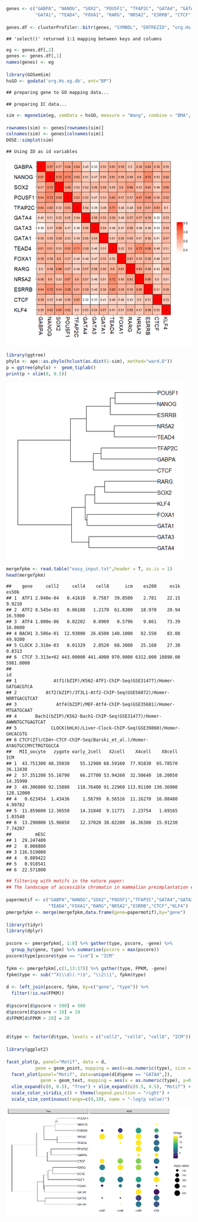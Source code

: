 ``` r
genes <- c("GABPA", "NANOG", "SOX2", "POU5F1", "TFAP2C", "GATA4", "GATA3",
           "GATA1", "TEAD4", "FOXA1", "RARG", "NR5A2", "ESRRB", "CTCF", "KLF4")

genes.df <- clusterProfiler::bitr(genes, "SYMBOL", "ENTREZID", "org.Hs.eg.db")
```

    ## 'select()' returned 1:1 mapping between keys and columns

``` r
eg <- genes.df[,2]
genes <- genes.df[,1]
names(genes) <- eg

library(GOSemSim)
hsGO <- godata('org.Hs.eg.db', ont="BP")
```

    ## preparing gene to GO mapping data...

    ## preparing IC data...

``` r
sim <- mgeneSim(eg, semData = hsGO, measure = "Wang", combine = "BMA", verbose=FALSE)

rownames(sim) <- genes[rownames(sim)]
colnames(sim) <- genes[colnames(sim)]
DOSE::simplot(sim)
```

    ## Using ID as id variables

![](README_files/figure-gfm/unnamed-chunk-1-1.png)<!-- -->

``` r
library(ggtree)
phylo <- ape::as.phylo(hclust(as.dist(1-sim), method="ward.D"))
p = ggtree(phylo) +  geom_tiplab()
print(p + xlim(0, 0.5))
```

![](README_files/figure-gfm/unnamed-chunk-2-1.png)<!-- -->

``` r
mergefpkm <- read.table("easy_input.txt",header = T, as.is = 1)
head(mergefpkm)
```

    ##    gene     cell2     cell4    cell8      icm    es200     es1k     es50k
    ## 1  ATF1 2.040e-04   0.41610   0.7587  39.8500    2.781    22.15    9.9210
    ## 2  ATF2 8.545e-03   0.06188   1.2170  61.8300   18.970    20.94   16.5900
    ## 3  ATF4 1.000e-06   0.02202   0.0909   0.5796    9.861    73.39   16.0600
    ## 4 BACH1 3.506e-01  12.93000  26.6500 140.1000   82.550    83.08   49.9200
    ## 5 CLOCK 2.318e-03   0.01329   2.0520  68.3000   25.160    27.30    0.8313
    ## 6  CTCF 3.313e+02 443.00000 441.4000 970.9000 6312.000 10890.00 5981.0000
    ##                                                                      id
    ## 1              Atf1(bZIP)/K562-ATF1-ChIP-Seq(GSE31477)/Homer-GATGACGTCA
    ## 2           Atf2(bZIP)/3T3L1-Atf2-ChIP-Seq(GSE56872)/Homer-NRRTGACGTCAT
    ## 3               Atf4(bZIP)/MEF-Atf4-ChIP-Seq(GSE35681)/Homer-MTGATGCAAT
    ## 4       Bach1(bZIP)/K562-Bach1-ChIP-Seq(GSE31477)/Homer-AWWNTGCTGAGTCAT
    ## 5             CLOCK(bHLH)/Liver-Clock-ChIP-Seq(GSE39860)/Homer-GHCACGTG
    ## 6 CTCF(Zf)/CD4+-CTCF-ChIP-Seq(Barski_et_al.)/Homer-AYAGTGCCMYCTRGTGGCCA
    ##   MII_oocyte   zygote early_2cell   X2cell    X4cell    X8cell       ICM
    ## 1  43.751300 48.35030    55.12980 68.59160  77.91830  65.78570  36.12430
    ## 2  57.351200 55.16790    66.27700 53.94260  32.50640  18.20050  14.35990
    ## 3  49.306000 92.15880   118.76400 91.22960 113.91100 130.36900 128.12000
    ## 4   0.623454  1.43436     1.56799  8.56516  11.16270  16.08480   4.99782
    ## 5  11.859600 12.36550    14.31840  9.11771   2.23754   1.69165   1.03548
    ## 6  13.290000 15.96850    12.37020 38.02200  16.36380  15.91230   7.74287
    ##         mESC
    ## 1  29.247400
    ## 2   8.008880
    ## 3 116.519000
    ## 4   0.889422
    ## 5   0.918541
    ## 6  22.571800

``` r
## filtering with motifs in the nature paper:
## The landscape of accessible chromatin in mammalian preimplantation embryos

papermotif <- c("GABPA","NANOG","SOX2","POU5F1","TFAP2C","GATA4","GATA3","GATA1",
                "TEAD4","FOXA1","RARG","NR5A2","ESRRB","CTCF","KLF4")
pmergefpkm <- merge(mergefpkm,data.frame(gene=papermotif),by="gene")

library(tidyr)
library(dplyr)

pscore <- pmergefpkm[, 1:8] %>% gather(type, pscore, -gene) %>%
  group_by(gene, type) %>% summarise(pscore = max(pscore))
pscore$type[pscore$type == "icm"] = "ICM"

fpkm <- pmergefpkm[,c(1,13:17)] %>% gather(type, FPKM, -gene)
fpkm$type <- sub("^X(\\d)(.*)$", "\\2\\1", fpkm$type)

d <- left_join(pscore, fpkm, by=c("gene", "type")) %>%
  filter(!is.na(FPKM))

d$pscore[d$pscore > 500] = 500
d$pscore[d$pscore < 10] = 10
d$FPKM[d$FPKM > 20] = 20


d$type <- factor(d$type, levels = c("cell2", "cell4", "cell8", "ICM"))

library(ggplot2)

facet_plot(p, panel="Motif", data = d, 
           geom = geom_point, mapping = aes(x=as.numeric(type), size = pscore, color=FPKM)) %>%
  facet_plot(panel="Motif", data=unique(d[d$gene == "GATA4",]),
             geom = geom_text, mapping = aes(x = as.numeric(type), y=0, label=type)) + 
  xlim_expand(c(0, 0.5), "Tree") + xlim_expand(c(0.5, 4.5), "Motif") +
  scale_color_viridis_c() + theme(legend.position = "right") + 
  scale_size_continuous(range=c(0,10), name = "-log(p value)")
```

![](README_files/figure-gfm/unnamed-chunk-3-1.png)<!-- -->

